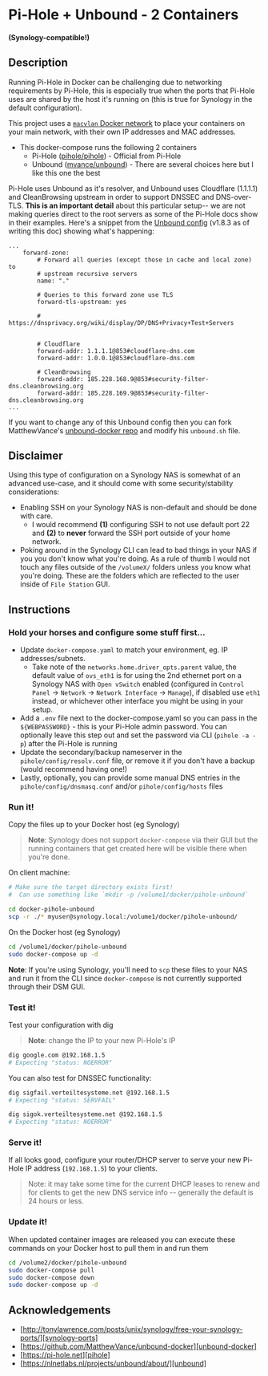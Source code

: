 # Pi-Hole + Unbound - 2 Containers

#### (Synology-compatible!)

## Description

Running Pi-Hole in Docker can be challenging due to networking requirements by Pi-Hole, this is especially true when the ports that Pi-Hole uses are shared by the host it's running on (this is true for Synology in the default configuration).

This project uses a [`macvlan` Docker network](https://docs.docker.com/network/macvlan/) to place your containers on your main network, with their own IP addresses and MAC addresses. 

- This docker-compose runs the following 2 containers
  - Pi-Hole ([pihole/pihole](https://hub.docker.com/r/pihole/pihole)) - Official from Pi-Hole
  - Unbound ([mvance/unbound](https://hub.docker.com/r/mvance/unbound)) - There are several choices here but I like this one the best

Pi-Hole uses Unbound as it's resolver, and Unbound uses Cloudflare (1.1.1.1) and CleanBrowsing upstream in order to support DNSSEC and DNS-over-TLS. **This is an important detail** about this particular setup-- we are not making queries direct to the root servers as some of the Pi-Hole docs show in their examples. Here's a snippet from the [Unbound config](https://github.com/MatthewVance/unbound-docker/blob/master/1.8.3/unbound.sh) (v1.8.3 as of writing this doc) showing what's happening:

```
...
    forward-zone:
        # Forward all queries (except those in cache and local zone) to
        # upstream recursive servers
        name: "."
        
        # Queries to this forward zone use TLS
        forward-tls-upstream: yes
        
        # https://dnsprivacy.org/wiki/display/DP/DNS+Privacy+Test+Servers


        # Cloudflare
        forward-addr: 1.1.1.1@853#cloudflare-dns.com
        forward-addr: 1.0.0.1@853#cloudflare-dns.com

        # CleanBrowsing
        forward-addr: 185.228.168.9@853#security-filter-dns.cleanbrowsing.org
        forward-addr: 185.228.169.9@853#security-filter-dns.cleanbrowsing.org
...
```

If you want to change any of this Unbound config then you can fork MatthewVance's [unbound-docker repo](https://github.com/MatthewVance/unbound-docker) and modify his `unbound.sh` file.

## Disclaimer

Using this type of configuration on a Synology NAS is somewhat of an advanced use-case, and it should come with some security/stability considerations:

- Enabling SSH on your Synology NAS is non-default and should be done with care. 
	- I would recommend __(1)__ configuring SSH to not use default port 22 and __(2)__ to __never__ forward the SSH port outside of your home network.
- Poking around in the Synology CLI can lead to bad things in your NAS if you you don't know what you're doing. As a rule of thumb I would not touch any files outside of the `/volumeX/` folders unless you know what you're doing. These are the folders which are reflected to the user inside of `File Station` GUI.


## Instructions

### Hold your horses and configure some stuff first...

- Update `docker-compose.yaml` to match your environment, eg. IP addresses/subnets. 
	- Take note of the `networks.home.driver_opts.parent` value, the default value of `ovs_eth1` is for using the 2nd ethernet port on a Synology NAS with `Open vSwitch` enabled (configured in `Control Panel` -> `Network` -> `Network Interface` -> `Manage`), if disabled use `eth1` instead, or whichever other interface you might be using in your setup.
- Add a `.env` file next to the docker-compose.yaml so you can pass in the `${WEBPASSWORD}` - this is your Pi-Hole admin password. You can optionally leave this step out and set the password via CLI (`pihole -a -p`) after the Pi-Hole is running
- Update the secondary/backup nameserver in the `pihole/config/resolv.conf` file, or remove it if you don't have a backup (would recommend having one!)
- Lastly, optionally, you can provide some manual DNS entries in the `pihole/config/dnsmasq.conf` and/or `pihole/config/hosts` files

### Run it!

Copy the files up to your Docker host (eg Synology)

> __Note__: Synology does not support `docker-compose` via their GUI but the running containers that get created here will be visible there when you're done.

On client machine:

```bash
# Make sure the target directory exists first! 
#  Can use something like `mkdir -p /volume1/docker/pihole-unbound`

cd docker-pihole-unbound
scp -r ./* myuser@synology.local:/volume1/docker/pihole-unbound/
```

On the Docker host (eg Synology)

```bash
cd /volume1/docker/pihole-unbound
sudo docker-compose up -d
```

__Note__: If you're using Synology, you'll need to `scp` these files to your NAS and run it from the CLI since `docker-compose` is not currently supported through their DSM GUI.

### Test it!

Test your configuration with dig

> __Note__: change the IP to your new Pi-Hole's IP

```bash
dig google.com @192.168.1.5
# Expecting "status: NOERROR"
```

You can also test for DNSSEC functionality:

```bash
dig sigfail.verteiltesysteme.net @192.168.1.5
# Expecting "status: SERVFAIL"

dig sigok.verteiltesysteme.net @192.168.1.5
# Expecting "status: NOERROR"
```

### Serve it! 

If all looks good, configure your router/DHCP server to serve your new Pi-Hole IP address (`192.168.1.5`) to your clients. 

> Note: it may take some time for the current DHCP leases to renew and for clients to get the new DNS service info -- generally the default is 24 hours or less.

### Update it!

When updated container images are released you can execute these commands on your Docker host to pull them in and run them

```bash
cd /volume2/docker/pihole-unbound
sudo docker-compose pull
sudo docker-compose down
sudo docker-compose up -d
```

##  Acknowledgements

- [http://tonylawrence.com/posts/unix/synology/free-your-synology-ports/][synology-ports]
- [https://github.com/MatthewVance/unbound-docker][unbound-docker]
- [https://pi-hole.net][pihole]
- [https://nlnetlabs.nl/projects/unbound/about/][unbound]

[synology-ports]: http://tonylawrence.com/posts/unix/synology/free-your-synology-ports/
[unbound-docker]: https://github.com/MatthewVance/unbound-docker
[pihole]: https://pi-hole.net
[unbound]: https://nlnetlabs.nl/projects/unbound/about/
